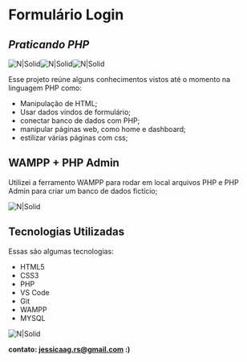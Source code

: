 # Formulário Login
## _Praticando PHP_

![N|Solid](https://img.icons8.com/officel/48/000000/php-logo.png)![N|Solid](https://img.icons8.com/color/48/000000/html-5--v1.png)![N|Solid](https://img.icons8.com/external-flaticons-lineal-color-flat-icons/48/000000/external-css-mobile-app-development-flaticons-lineal-color-flat-icons.png)




Esse projeto reúne alguns conhecimentos vistos até o momento na linguagem PHP como:

- Manipulação de HTML;
- Usar dados vindos de formulário;
- conectar banco de dados com PHP;
- manipular páginas web, como home e dashboard;
- estilizar várias páginas com css;


## WAMPP + PHP Admin

Utilizei a ferramento WAMPP para rodar em local arquivos PHP e PHP Admin para criar um banco de dados fictício;

![N|Solid](https://media.giphy.com/media/xRQ4lhtTefk0N2i5PX/giphy.gif)

## Tecnologias Utilizadas

Essas são algumas tecnologias:

- HTML5
- CSS3
- PHP
- VS Code
- Git
- WAMPP
- MYSQL

![N|Solid](https://media.giphy.com/media/Mf5kXv0OYv1PvQJ0Rh/giphy.gif)



**contato: jessicaag.rs@gmail.com :)**
